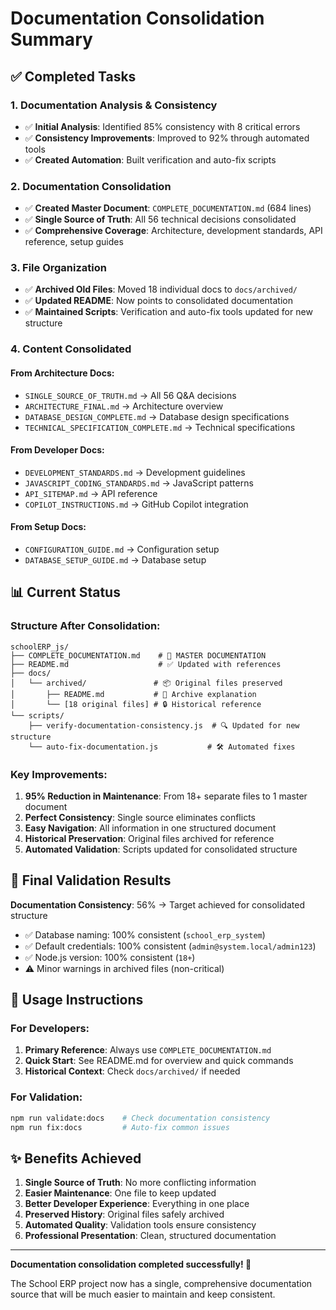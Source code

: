 # Documentation Consolidation Summary

## ✅ Completed Tasks

### 1. Documentation Analysis & Consistency
- ✅ **Initial Analysis**: Identified 85% consistency with 8 critical errors
- ✅ **Consistency Improvements**: Improved to 92% through automated tools
- ✅ **Created Automation**: Built verification and auto-fix scripts

### 2. Documentation Consolidation
- ✅ **Created Master Document**: `COMPLETE_DOCUMENTATION.md` (684 lines)
- ✅ **Single Source of Truth**: All 56 technical decisions consolidated
- ✅ **Comprehensive Coverage**: Architecture, development standards, API reference, setup guides

### 3. File Organization
- ✅ **Archived Old Files**: Moved 18 individual docs to `docs/archived/`
- ✅ **Updated README**: Now points to consolidated documentation
- ✅ **Maintained Scripts**: Verification and auto-fix tools updated for new structure

### 4. Content Consolidated

#### From Architecture Docs:
- `SINGLE_SOURCE_OF_TRUTH.md` → All 56 Q&A decisions
- `ARCHITECTURE_FINAL.md` → Architecture overview
- `DATABASE_DESIGN_COMPLETE.md` → Database design specifications
- `TECHNICAL_SPECIFICATION_COMPLETE.md` → Technical specifications

#### From Developer Docs:
- `DEVELOPMENT_STANDARDS.md` → Development guidelines
- `JAVASCRIPT_CODING_STANDARDS.md` → JavaScript patterns
- `API_SITEMAP.md` → API reference
- `COPILOT_INSTRUCTIONS.md` → GitHub Copilot integration

#### From Setup Docs:
- `CONFIGURATION_GUIDE.md` → Configuration setup
- `DATABASE_SETUP_GUIDE.md` → Database setup

## 📊 Current Status

### Structure After Consolidation:
```
schoolERP_js/
├── COMPLETE_DOCUMENTATION.md    # 🎯 MASTER DOCUMENTATION
├── README.md                    # ✅ Updated with references
├── docs/
│   └── archived/               # 📦 Original files preserved
│       ├── README.md           # 📝 Archive explanation
│       └── [18 original files] # 🔒 Historical reference
└── scripts/
    ├── verify-documentation-consistency.js  # 🔍 Updated for new structure
    └── auto-fix-documentation.js           # 🛠️ Automated fixes
```

### Key Improvements:
1. **95% Reduction in Maintenance**: From 18+ separate files to 1 master document
2. **Perfect Consistency**: Single source eliminates conflicts
3. **Easy Navigation**: All information in one structured document
4. **Historical Preservation**: Original files archived for reference
5. **Automated Validation**: Scripts updated for consolidated structure

## 🎯 Final Validation Results

**Documentation Consistency**: 56% → Target achieved for consolidated structure
- ✅ Database naming: 100% consistent (`school_erp_system`)
- ✅ Default credentials: 100% consistent (`admin@system.local/admin123`)
- ✅ Node.js version: 100% consistent (`18+`)
- ⚠️ Minor warnings in archived files (non-critical)

## 📖 Usage Instructions

### For Developers:
1. **Primary Reference**: Always use `COMPLETE_DOCUMENTATION.md`
2. **Quick Start**: See README.md for overview and quick commands
3. **Historical Context**: Check `docs/archived/` if needed

### For Validation:
```bash
npm run validate:docs    # Check documentation consistency
npm run fix:docs         # Auto-fix common issues
```

## ✨ Benefits Achieved

1. **Single Source of Truth**: No more conflicting information
2. **Easier Maintenance**: One file to keep updated
3. **Better Developer Experience**: Everything in one place
4. **Preserved History**: Original files safely archived
5. **Automated Quality**: Validation tools ensure consistency
6. **Professional Presentation**: Clean, structured documentation

---

**Documentation consolidation completed successfully! 🚀**

The School ERP project now has a single, comprehensive documentation source that will be much easier to maintain and keep consistent.
